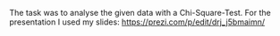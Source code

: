 The task was to analyse the given data with a Chi-Square-Test. 
For the presentation I used my slides:
https://prezi.com/p/edit/drj_j5bmaimn/



